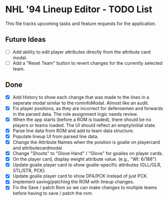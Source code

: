 # NHL '94 Lineup Editor - TODO List

This file tracks upcoming tasks and feature requests for the application.

## Future Ideas
- [ ] Add ability to edit player attributes directly from the attribute card modal.
- [ ] Add a "Reset Team" button to revert changes for the currently selected team.

## Done
- [x] Add History to show each change that was made to the lines in a seperate modal similar to the rominfoModal. Almost like an audit.
- [x] Fix player positions, as they are incorrect for defensemen and forwards in the parsed data. The role assignment logic needs review.
- [x] When the app starts (before a ROM is loaded), there should be no players or teams loaded. The UI should reflect an empty/initial state.
- [x] Parse line data from ROM and add to team data structure.
- [x] Populate lineup UI from parsed line data.
- [x] Change the Attribute Names when the poistion is goalie on playercard and attributecardmodal
- [x] Change "Shoots" to "Glove Hand" / "Glove" for goalies on player cards.
- [x] On the player card, display weight attribute value. (e.g., "Wt: 6/188")
- [x] Update goalie player card to show goalie-specific attributes (GLL/GLR, STL/STR, PCK).
- [x] Update goalie player card to show DFA/PCK instead of just PCK.
- [x] Implement saving/patching the ROM with lineup changes.
- [x] Fix the Save / patch Rom so we can make changes to multiple teams before having to save / patch the rom.